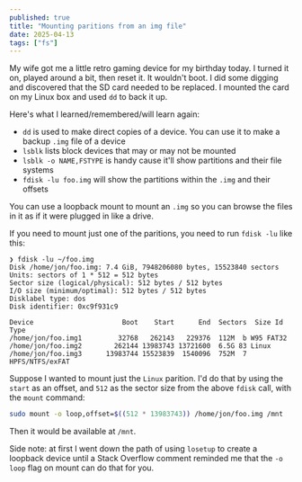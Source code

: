 ```yaml
---
published: true
title: "Mounting paritions from an img file"
date: 2025-04-13
tags: ["fs"]
---
```


My wife got me a little retro gaming device for my birthday today. I turned it on, played around a bit, then reset it. It wouldn't boot. I did some digging and discovered that the SD card needed to be replaced. I mounted the card on my Linux box and used `dd` to back it up.

Here's what I learned/remembered/will learn again:

- `dd` is used to make direct copies of a device. You can use it to make a backup `.img` file of a device
- `lsblk` lists block devices that may or may not be mounted
- `lsblk -o NAME,FSTYPE` is handy cause it'll show partitions and their file systems
- `fdisk -lu foo.img` will show the partitions within the `.img` and their offsets

You can use a loopback mount to mount an `.img` so you can browse the files in it as if it were plugged in like a drive.

If you need to mount just one of the paritions, you need to run `fdisk -lu` like this:

```
❯ fdisk -lu ~/foo.img
Disk /home/jon/foo.img: 7.4 GiB, 7948206080 bytes, 15523840 sectors
Units: sectors of 1 * 512 = 512 bytes
Sector size (logical/physical): 512 bytes / 512 bytes
I/O size (minimum/optimal): 512 bytes / 512 bytes
Disklabel type: dos
Disk identifier: 0xc9f931c9

Device                      Boot    Start      End  Sectors  Size Id Type
/home/jon/foo.img1         32768   262143   229376  112M  b W95 FAT32
/home/jon/foo.img2        262144 13983743 13721600  6.5G 83 Linux
/home/jon/foo.img3      13983744 15523839  1540096  752M  7 HPFS/NTFS/exFAT
```

Suppose I wanted to mount just the `Linux` parition. I'd do that by using the `start` as an offset, and `512` as the sector size from the above `fdisk` call, with the `mount` command:

```sh
sudo mount -o loop,offset=$((512 * 13983743)) /home/jon/foo.img /mnt
```

Then it would be available at `/mnt`.  

Side note: at first I went down the path of using `losetup` to create a loopback device until a Stack Overflow comment reminded me that the `-o loop` flag on mount can do that for you.
